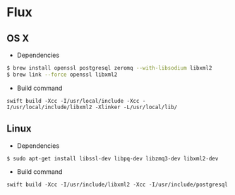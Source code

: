 # Flux

## OS X

- Dependencies

```bash
$ brew install openssl postgresql zeromq --with-libsodium libxml2
$ brew link --force openssl libxml2
```

- Build command

```
swift build -Xcc -I/usr/local/include -Xcc -I/usr/local/include/libxml2 -Xlinker -L/usr/local/lib/
```

## Linux

- Dependencies

```bash
$ sudo apt-get install libssl-dev libpq-dev libzmq3-dev libxml2-dev 
```

- Build command

```
swift build -Xcc -I/usr/include/libxml2 -Xcc -I/usr/include/postgresql
```
